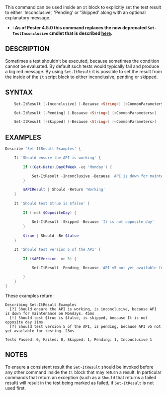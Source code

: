 This command can be used inside an `It` block to explicitly set the test result to either 'Inconclusive', 'Pending' or 'Skipped' along with an optional explanatory message. 

- :information_source: **As of Pester 4.5.0 this command replaces the now deprecated `Set-TestInconclusive` cmdlet that is described [here](https://github.com/pester/Pester/wiki/Set%E2%80%90TestInconclusive).**

## DESCRIPTION

Sometimes a test shouldn't be executed, because sometimes the condition cannot be evaluated.
By default such tests would typically fail and produce a big red message.
By using `Set-ItResult` it is possible to set the result from the inside of the `It` script block to either inconclusive, pending or skipped.

## SYNTAX

```powershell
    Set-ItResult [-Inconclusive] [-Because <String>] [<CommonParameters>]

    Set-ItResult [-Pending] [-Because <String>] [<CommonParameters>]

    Set-ItResult [-Skipped] [-Because <String>] [<CommonParameters>]
```

## EXAMPLES

```powershell
Describe 'Set-ItResult Examples' {

    It 'Should ensure the API is working' {
        
        If ((Get-Date).DayOfWeek -eq 'Monday') {

            Set-ItResult -Inconclusive -Because 'API is down for maintenance on Mondays.' 
        }

        $APIResult | Should -Return 'Working'
    }
    
    It 'Should test $true is $false' {
        
        If (-not $OppositeDay) {
        
            Set-ItResult -Skipped -Because 'It is not opposite day'
        }
            
        $true | Should -Be $false        
    }

    It 'Should test version 5 of the API' {
        
        If ($APIVersion -ne 5) {
        
            Set-ItResult -Pending -Because 'API v5 not yet available for testing.'

        }
    }
}
```

These examples return:

```
Describing Set-ItResult Examples
  [?] Should ensure the API is working, is inconclusive, because API is down for maintenance on Mondays. 45ms
  [!] Should test $true is $false, is skipped, because It is not opposite day 11ms
  [?] Should test version 5 of the API, is pending, because API v5 not yet available for testing. 23ms

Tests Passed: 0, Failed: 0, Skipped: 1, Pending: 1, Inconclusive 1
```

## NOTES

To ensure a consistent result the `Set-ItResult` should be invoked before any other command inside the `It` block that may return a result. In particular commands that return an exception (such as a `Should` that returns a failed result) will result in the test being marked as failed, if `Set-ItResult` is not used first.